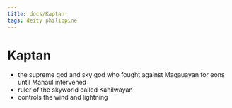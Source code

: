 ```yaml
---
title: docs/Kaptan
tags: deity philippine
---
```


# Kaptan
- the supreme god and sky god who fought against Magauayan for eons until Manaul intervened
- ruler of the skyworld called Kahilwayan
- controls the wind and lightning